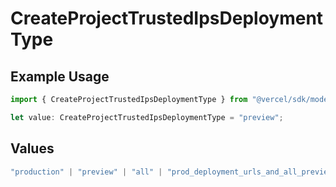 # CreateProjectTrustedIpsDeploymentType

## Example Usage

```typescript
import { CreateProjectTrustedIpsDeploymentType } from "@vercel/sdk/models/operations/createproject.js";

let value: CreateProjectTrustedIpsDeploymentType = "preview";
```

## Values

```typescript
"production" | "preview" | "all" | "prod_deployment_urls_and_all_previews"
```